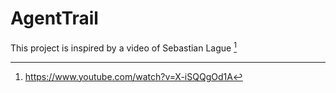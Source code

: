 # AgentTrail



This project is inspired by a video of Sebastian Lague [^1]

[^1]: https://www.youtube.com/watch?v=X-iSQQgOd1A
